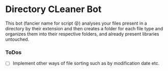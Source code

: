 # Directory CLeaner Bot
This bot (fancier name for script :stuck_out_tongue_closed_eyes:) analyses your files present in a directory by their extension and then creates a folder for each file type and organizes them into their respective folders, and already present libraries untouched.
### ToDos
- [ ] Implement other ways of file sorting such as by modification date etc.
